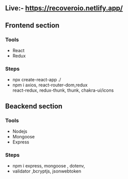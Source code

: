 ## Live:-  https://recoveroio.netlify.app/

## Frontend section
### Tools
 - React
 - Redux 

### Steps
  - npx create-react-app ./
  - npm i axios, react-router-dom,redux  
    react-redux, redux-thunk, thunk, chakra-ui/icons
  





## Beackend section 
### Tools
   - Nodejs
   - Mongoose
   - Express


### Steps
 - npm i express, mongoose , dotenv,
 - validator ,bcryptjs, jsonwebtoken
